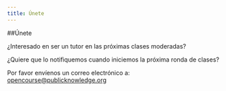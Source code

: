 ```yaml
---
title: Únete
---
```


##Únete

<p>¿Interesado en ser un tutor en las próximas clases moderadas?</p>

<p>¿Quiere que lo notifiquemos cuando iniciemos la próxima ronda de clases? </p>
<p>Por favor envíenos un correo electrónico a: <a href="opencourse@publicknowledge.org" target="_blank">opencourse@publicknowledge.org</a></p>
